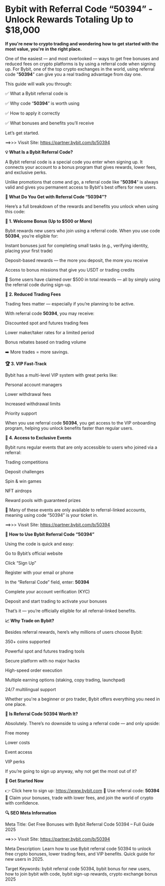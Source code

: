 # Bybit with Referral Code “50394” - Unlock Rewards Totaling Up to $18,000

**If you're new to crypto trading and wondering how to get started with the most value, you're in the right place.**

One of the easiest — and most overlooked — ways to get free bonuses and reduced fees on crypto platforms is by using a referral code when signing up. For Bybit, one of the top crypto exchanges in the world, using referral code "**50394**" can give you a real trading advantage from day one.

This guide will walk you through:

✅ What a Bybit referral code is

✅ Why code “**50394**” is worth using

✅ How to apply it correctly

✅ What bonuses and benefits you’ll receive

Let’s get started.

==>>> Vissit Site: https://partner.bybit.com/b/50394

**💡 What Is a Bybit Referral Code?**

A Bybit referral code is a special code you enter when signing up. It connects your account to a bonus program that gives rewards, lower fees, and exclusive perks.

Unlike promotions that come and go, a referral code like "**50394**" is always valid and gives you permanent access to Bybit's best offers for new users.

**🎁 What Do You Get with Referral Code “50394”?**

Here’s a full breakdown of the rewards and benefits you unlock when using this code:

**🎉 1. Welcome Bonus (Up to $500 or More)**

Bybit rewards new users who join using a referral code. When you use code **50394**, you’re eligible for:

Instant bonuses just for completing small tasks (e.g., verifying identity, placing your first trade)

Deposit-based rewards — the more you deposit, the more you receive

Access to bonus missions that give you USDT or trading credits

💸 Some users have claimed over $500 in total rewards — all by simply using the referral code during sign-up.

**🔻 2. Reduced Trading Fees**

Trading fees matter — especially if you’re planning to be active.

With referral code **50394**, you may receive:

Discounted spot and futures trading fees

Lower maker/taker rates for a limited period

Bonus rebates based on trading volume

➡️ More trades = more savings.

**🏆 3. VIP Fast-Track**

Bybit has a multi-level VIP system with great perks like:

Personal account managers

Lower withdrawal fees

Increased withdrawal limits

Priority support

When you use referral code **50394**, you get access to the VIP onboarding program, helping you unlock benefits faster than regular users.

**🎯 4. Access to Exclusive Events**

Bybit runs regular events that are only accessible to users who joined via a referral:

Trading competitions

Deposit challenges

Spin & win games

NFT airdrops

Reward pools with guaranteed prizes

📢 Many of these events are only available to referral-linked accounts, meaning using code “50394” is your ticket in.

==>>> Vissit Site: https://partner.bybit.com/b/50394


**📝 How to Use Bybit Referral Code “50394”**

Using the code is quick and easy:

Go to Bybit’s official website

Click “Sign Up”

Register with your email or phone

In the “Referral Code” field, enter: **50394**

Complete your account verification (KYC)

Deposit and start trading to activate your bonuses

That’s it — you’re officially eligible for all referral-linked benefits.

**📈 Why Trade on Bybit?**

Besides referral rewards, here’s why millions of users choose Bybit:

350+ coins supported

Powerful spot and futures trading tools

Secure platform with no major hacks

High-speed order execution

Multiple earning options (staking, copy trading, launchpad)

24/7 multilingual support

Whether you're a beginner or pro trader, Bybit offers everything you need in one place.

**🤔 Is Referral Code 50394 Worth It?**

Absolutely. There’s no downside to using a referral code — and only upside:

Free money

Lower costs

Event access

VIP perks

If you’re going to sign up anyway, why not get the most out of it?

**🚀 Get Started Now**

👉 Click here to sign up: https://www.bybit.com
🔑 Use referral code: **50394**
🎁 Claim your bonuses, trade with lower fees, and join the world of crypto with confidence.

**🔍 SEO Meta Information**

Meta Title: Get Free Bonuses with Bybit Referral Code 50394 – Full Guide 2025

==>>> Vissit Site: https://partner.bybit.com/b/50394


Meta Description: Learn how to use Bybit referral code 50394 to unlock free crypto bonuses, lower trading fees, and VIP benefits. Quick guide for new users in 2025.

Target Keywords: bybit referral code 50394, bybit bonus for new users, how to join bybit with code, bybit sign-up rewards, crypto exchange bonus 2025

